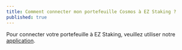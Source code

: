 ```yaml
---
title: Comment connecter mon portefeuille Cosmos à EZ Staking ?
published: true
---
```


Pour connecter votre portefeuille à EZ Staking, veuillez utiliser notre [application](https://ezstaking.app/).
